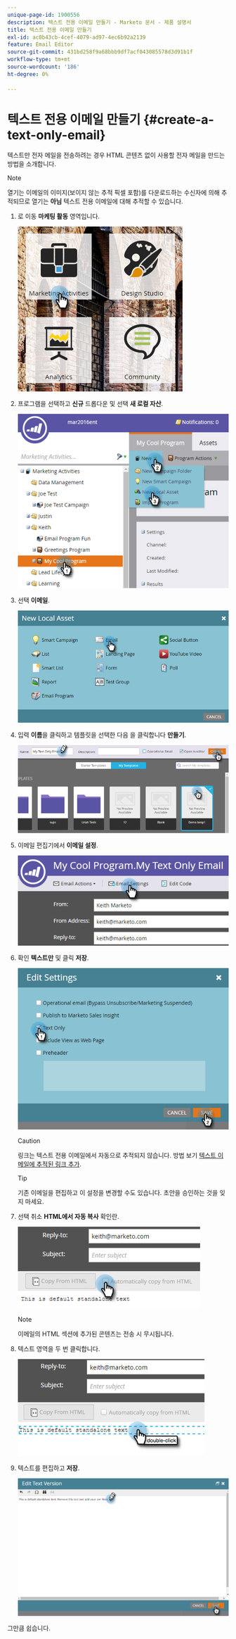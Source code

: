 ```yaml
---
unique-page-id: 1900556
description: 텍스트 전용 이메일 만들기 - Marketo 문서 - 제품 설명서
title: 텍스트 전용 이메일 만들기
exl-id: ac0b43cb-4cef-4079-ad97-4ec6b92a2139
feature: Email Editor
source-git-commit: 431bd258f9a68bbb9df7acf043085578d3d91b1f
workflow-type: tm+mt
source-wordcount: '186'
ht-degree: 0%

---
```


# 텍스트 전용 이메일 만들기 {#create-a-text-only-email}

텍스트만 전자 메일을 전송하려는 경우 HTML 콘텐츠 없이 사용할 전자 메일을 만드는 방법을 소개합니다.

>[!NOTE]
>
>열기는 이메일의 이미지(보이지 않는 추적 픽셀 포함)를 다운로드하는 수신자에 의해 추적되므로 열기는 **아님** 텍스트 전용 이메일에 대해 추적할 수 있습니다.

1. 로 이동 **마케팅 활동** 영역입니다.

   ![](assets/one-1.png)

1. 프로그램을 선택하고 **신규** 드롭다운 및 선택 **새 로컬 자산**.

   ![](assets/two-1.png)

1. 선택 **이메일**.

   ![](assets/three-1.png)

1. 입력 **이름**&#x200B;을 클릭하고 템플릿을 선택한 다음 을 클릭합니다 **만들기**.

   ![](assets/four-1.png)

1. 이메일 편집기에서 **이메일 설정**.

   ![](assets/five.png)

1. 확인 **텍스트만** 및 클릭 **저장**.

   ![](assets/six.png)

   >[!CAUTION]
   >
   >링크는 텍스트 전용 이메일에서 자동으로 추적되지 않습니다. 방법 보기 [텍스트 이메일에 추적된 링크 추가](/help/marketo/product-docs/email-marketing/general/functions-in-the-editor/add-tracked-links-to-a-text-email.md).

   >[!TIP]
   >
   >기존 이메일을 편집하고 이 설정을 변경할 수도 있습니다. 초안을 승인하는 것을 잊지 마세요.

1. 선택 취소 **HTML에서 자동 복사** 확인란.

   ![](assets/seven.png)

   >[!NOTE]
   >
   >이메일의 HTML 섹션에 추가된 콘텐츠는 전송 시 무시됩니다.

1. 텍스트 영역을 두 번 클릭합니다.

   ![](assets/eight.png)

1. 텍스트를 편집하고 **저장**.

   ![](assets/nine.png)

그만큼 쉽습니다.
